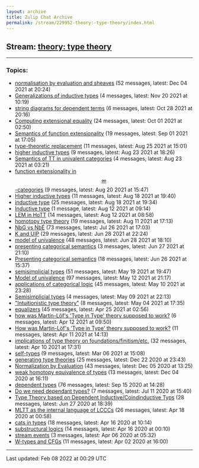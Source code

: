 ```yaml
---
layout: archive
title: Zulip Chat Archive
permalink: /stream/229952-theory:-type-theory/index.html
---
```


## Stream: [theory: type theory](https://mattecapu.github.io/ct-zulip-archive/stream/229952-theory:-type-theory/index.html)
---

### Topics:

* [normalisation by evaluation and sheaves](topic/normalisation.20by.20evaluation.20and.20sheaves.html) (52 messages, latest: Dec 04 2021 at 20:24)
* [Generalizations of inductive types](topic/Generalizations.20of.20inductive.20types.html) (4 messages, latest: Nov 20 2021 at 10:19)
* [string diagrams for dependent terms](topic/string.20diagrams.20for.20dependent.20terms.html) (6 messages, latest: Oct 28 2021 at 20:16)
* [Computing extensional equality](topic/Computing.20extensional.20equality.html) (24 messages, latest: Oct 01 2021 at 02:50)
* [Semantics of function extensionality](topic/Semantics.20of.20function.20extensionality.html) (19 messages, latest: Sep 01 2021 at 17:05)
* [type-theoretic replacement](topic/type-theoretic.20replacement.html) (11 messages, latest: Aug 25 2021 at 15:01)
* [higher inductive types](topic/higher.20inductive.20types.html) (9 messages, latest: Aug 23 2021 at 18:26)
* [Semantics of TT in univalent categories](topic/Semantics.20of.20TT.20in.20univalent.20categories.html) (4 messages, latest: Aug 23 2021 at 03:21)
* [function extensionality in $$\infty$$-categories](topic/function.20extensionality.20in.20.24.24.5Cinfty.24.24-categories.html) (9 messages, latest: Aug 20 2021 at 15:47)
* [Higher inductive types](topic/Higher.20inductive.20types.html) (11 messages, latest: Aug 18 2021 at 19:40)
* [inductive type](topic/inductive.20type.html) (25 messages, latest: Aug 18 2021 at 19:34)
* [Inductive type](topic/Inductive.20type.html) (1 message, latest: Aug 12 2021 at 09:14)
* [LEM in HoTT](topic/LEM.20in.20HoTT.html) (14 messages, latest: Aug 12 2021 at 08:58)
* [homotopy type theory](topic/homotopy.20type.20theory.html) (19 messages, latest: Aug 11 2021 at 17:13)
* [NbG vs NbE](topic/NbG.20vs.20NbE.html) (73 messages, latest: Jul 26 2021 at 17:03)
* [K and UIP](topic/K.20and.20UIP.html) (29 messages, latest: Jun 28 2021 at 22:24)
* [model of univalence](topic/model.20of.20univalence.html) (48 messages, latest: Jun 28 2021 at 18:10)
* [presenting categorical semantics](topic/presenting.20categorical.20semantics.html) (3 messages, latest: Jun 27 2021 at 21:10)
* [Presenting categorical semantics](topic/Presenting.20categorical.20semantics.html) (18 messages, latest: Jun 26 2021 at 15:37)
* [semisimplicial types](topic/semisimplicial.20types.html) (51 messages, latest: May 19 2021 at 19:47)
* [Model of univalence](topic/Model.20of.20univalence.html) (97 messages, latest: May 12 2021 at 21:17)
* [applications of categorical logic](topic/applications.20of.20categorical.20logic.html) (45 messages, latest: May 10 2021 at 23:28)
* [Semisimplicial types](topic/Semisimplicial.20types.html) (4 messages, latest: May 09 2021 at 22:13)
* ["Intuitionistic type theory"](topic/.22Intuitionistic.20type.20theory.22.html) (8 messages, latest: May 04 2021 at 17:35)
* [equalizers](topic/equalizers.html) (45 messages, latest: Apr 25 2021 at 02:56)
* [how was Martin-Löf's 'Type in Type' theory supposed to work?](topic/how.20was.20Martin-L.C3.B6f's.20'Type.20in.20Type'.20theory.20supposed.20to.20work.3F.html) (6 messages, latest: Apr 12 2021 at 09:50)
* [How was Martin-Löf's 'Type in Type' theory supposed to work?](topic/How.20was.20Martin-L.C3.B6f's.20'Type.20in.20Type'.20theory.20supposed.20to.20work.3F.html) (11 messages, latest: Apr 11 2021 at 14:13)
* [implications of type theory on foundations/finitism/etc.](topic/implications.20of.20type.20theory.20on.20foundations.2Ffinitism.2Fetc.2E.html) (32 messages, latest: Apr 10 2021 at 17:31)
* [self-types](topic/self-types.html) (9 messages, latest: Mar 06 2021 at 15:08)
* [generating type theories](topic/generating.20type.20theories.html) (25 messages, latest: Dec 22 2020 at 23:43)
* [Normalization by Evaluation](topic/Normalization.20by.20Evaluation.html) (43 messages, latest: Dec 05 2020 at 13:25)
* [weak homotopy equivalence of types](topic/weak.20homotopy.20equivalence.20of.20types.html) (13 messages, latest: Dec 04 2020 at 16:11)
* [dependent types](topic/dependent.20types.html) (76 messages, latest: Sep 15 2020 at 14:28)
* [Do we need dependant types?](topic/Do.20we.20need.20dependant.20types.3F.html) (7 messages, latest: Jul 11 2020 at 15:40)
* [Type Theory based on Dependent Inductive/Coindinductive Typs](topic/Type.20Theory.20based.20on.20Dependent.20Inductive.2FCoindinductive.20Typs.html) (28 messages, latest: Jun 27 2020 at 18:39)
* [MLTT as the internal language of LCCCs](topic/MLTT.20as.20the.20internal.20language.20of.20LCCCs.html) (26 messages, latest: Apr 18 2020 at 00:58)
* [cats in types](topic/cats.20in.20types.html) (18 messages, latest: Apr 16 2020 at 10:14)
* [substructural logics](topic/substructural.20logics.html) (14 messages, latest: Apr 16 2020 at 00:10)
* [stream events](topic/stream.20events.html) (3 messages, latest: Apr 06 2020 at 05:32)
* [W-types and CFGs](topic/W-types.20and.20CFGs.html) (11 messages, latest: Apr 02 2020 at 16:00)

<hr><p>Last updated: Feb 08 2022 at 00:29 UTC</p>
